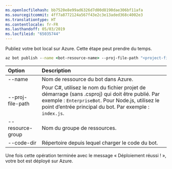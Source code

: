 ```yaml
---
ms.openlocfilehash: bb7520e8e99ad6326d7d00d8190dae306bf11afa
ms.sourcegitcommit: 4ff7a8772124a567f43e2c3e13aded368c4002e3
ms.translationtype: HT
ms.contentlocale: fr-FR
ms.lasthandoff: 05/03/2019
ms.locfileid: "65035744"
---
```

Publiez votre bot local sur Azure. Cette étape peut prendre du temps.

```cmd
az bot publish --name <bot-resource-name> --proj-file-path "<project-file-name>" --resource-group <resource-group-name> --code-dir <directory-path> --verbose --version v4
```

| Option | Description |
|:---|:---|
| --name | Nom de ressource du bot dans Azure. |
| --proj-file-path | Pour C#, utilisez le nom du fichier projet de démarrage (sans .csproj) qui doit être publié. Par exemple : `EnterpriseBot`. Pour Node.js, utilisez le point d’entrée principal du bot. Par exemple : `index.js`. |
| --resource-group | Nom du groupe de ressources. |
| --code-dir | Répertoire depuis lequel charger le code du bot. |

Une fois cette opération terminée avec le message « Déploiement réussi ! », votre bot est déployé sur Azure.
